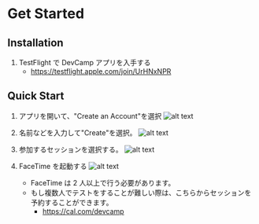 # Get Started

## Installation

1. TestFlight で DevCamp アプリを入手する
   - https://testflight.apple.com/join/UrHNxNPR

## Quick Start

1. アプリを開いて、"Create an Account"を選択
   ![alt text](/image.png)

2. 名前などを入力して"Create"を選択。
   ![alt text](/image-1.png)

3. 参加するセッションを選択する。
   ![alt text](/image-2.png)

4. FaceTime を起動する
   ![alt text](/image-3.png)
   - FaceTime は 2 人以上で行う必要があります。
   - もし複数人でテストをすることが難しい際は、こちらからセッションを予約することができます。
     - https://cal.com/devcamp
